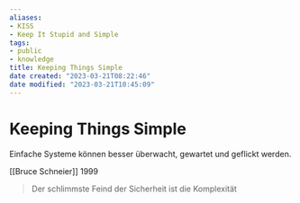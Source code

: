 ```yaml
---
aliases: 
- KISS
- Keep It Stupid and Simple
tags:
- public
- knowledge
title: Keeping Things Simple
date created: "2023-03-21T08:22:46"
date modified: "2023-03-21T10:45:09"
---
```


# Keeping Things Simple

Einfache Systeme können besser überwacht, gewartet und geflickt werden.

[[Bruce Schneier]] 1999
> Der schlimmste Feind der Sicherheit ist die Komplexität
